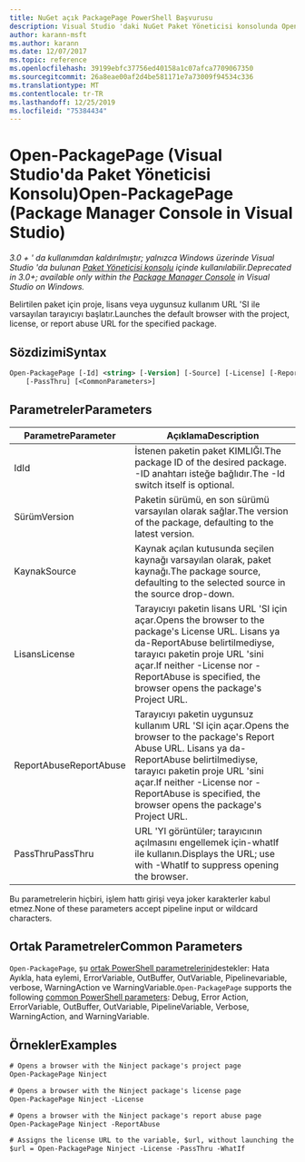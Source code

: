 ```yaml
---
title: NuGet açık PackagePage PowerShell Başvurusu
description: Visual Studio 'daki NuGet Paket Yöneticisi konsolunda Open-PackagePage PowerShell komutu için başvuru.
author: karann-msft
ms.author: karann
ms.date: 12/07/2017
ms.topic: reference
ms.openlocfilehash: 39199ebfc37756ed40158a1c07afca7709067350
ms.sourcegitcommit: 26a8eae00af2d4be581171e7a73009f94534c336
ms.translationtype: MT
ms.contentlocale: tr-TR
ms.lasthandoff: 12/25/2019
ms.locfileid: "75384434"
---
```

# <a name="open-packagepage-package-manager-console-in-visual-studio"></a><span data-ttu-id="1c0ad-103">Open-PackagePage (Visual Studio'da Paket Yöneticisi Konsolu)</span><span class="sxs-lookup"><span data-stu-id="1c0ad-103">Open-PackagePage (Package Manager Console in Visual Studio)</span></span>

<span data-ttu-id="1c0ad-104">*3.0 + ' da kullanımdan kaldırılmıştır; yalnızca Windows üzerinde Visual Studio 'da bulunan [Paket Yöneticisi konsolu](../../consume-packages/install-use-packages-powershell.md) içinde kullanılabilir.*</span><span class="sxs-lookup"><span data-stu-id="1c0ad-104">*Deprecated in 3.0+; available only within the [Package Manager Console](../../consume-packages/install-use-packages-powershell.md) in Visual Studio on Windows.*</span></span>

<span data-ttu-id="1c0ad-105">Belirtilen paket için proje, lisans veya uygunsuz kullanım URL 'SI ile varsayılan tarayıcıyı başlatır.</span><span class="sxs-lookup"><span data-stu-id="1c0ad-105">Launches the default browser with the project, license, or report abuse URL for the specified package.</span></span>

## <a name="syntax"></a><span data-ttu-id="1c0ad-106">Sözdizimi</span><span class="sxs-lookup"><span data-stu-id="1c0ad-106">Syntax</span></span>

```ps
Open-PackagePage [-Id] <string> [-Version] [-Source] [-License] [-ReportAbuse]
    [-PassThru] [<CommonParameters>]
```

## <a name="parameters"></a><span data-ttu-id="1c0ad-107">Parametreler</span><span class="sxs-lookup"><span data-stu-id="1c0ad-107">Parameters</span></span>

| <span data-ttu-id="1c0ad-108">Parametre</span><span class="sxs-lookup"><span data-stu-id="1c0ad-108">Parameter</span></span> | <span data-ttu-id="1c0ad-109">Açıklama</span><span class="sxs-lookup"><span data-stu-id="1c0ad-109">Description</span></span> |
| --- | --- |
| <span data-ttu-id="1c0ad-110">Id</span><span class="sxs-lookup"><span data-stu-id="1c0ad-110">Id</span></span> | <span data-ttu-id="1c0ad-111">İstenen paketin paket KIMLIĞI.</span><span class="sxs-lookup"><span data-stu-id="1c0ad-111">The package ID of the desired package.</span></span> <span data-ttu-id="1c0ad-112">-ID anahtarı isteğe bağlıdır.</span><span class="sxs-lookup"><span data-stu-id="1c0ad-112">The -Id switch itself is optional.</span></span> |
| <span data-ttu-id="1c0ad-113">Sürüm</span><span class="sxs-lookup"><span data-stu-id="1c0ad-113">Version</span></span> | <span data-ttu-id="1c0ad-114">Paketin sürümü, en son sürümü varsayılan olarak sağlar.</span><span class="sxs-lookup"><span data-stu-id="1c0ad-114">The version of the package, defaulting to the latest version.</span></span> |
| <span data-ttu-id="1c0ad-115">Kaynak</span><span class="sxs-lookup"><span data-stu-id="1c0ad-115">Source</span></span> | <span data-ttu-id="1c0ad-116">Kaynak açılan kutusunda seçilen kaynağı varsayılan olarak, paket kaynağı.</span><span class="sxs-lookup"><span data-stu-id="1c0ad-116">The package source, defaulting to the selected source in the source drop-down.</span></span> |
| <span data-ttu-id="1c0ad-117">Lisans</span><span class="sxs-lookup"><span data-stu-id="1c0ad-117">License</span></span> | <span data-ttu-id="1c0ad-118">Tarayıcıyı paketin lisans URL 'SI için açar.</span><span class="sxs-lookup"><span data-stu-id="1c0ad-118">Opens the browser to the package's License URL.</span></span> <span data-ttu-id="1c0ad-119">Lisans ya da-ReportAbuse belirtilmediyse, tarayıcı paketin proje URL 'sini açar.</span><span class="sxs-lookup"><span data-stu-id="1c0ad-119">If neither -License nor -ReportAbuse is specified, the browser opens the package's Project URL.</span></span> |
| <span data-ttu-id="1c0ad-120">ReportAbuse</span><span class="sxs-lookup"><span data-stu-id="1c0ad-120">ReportAbuse</span></span> | <span data-ttu-id="1c0ad-121">Tarayıcıyı paketin uygunsuz kullanım URL 'SI için açar.</span><span class="sxs-lookup"><span data-stu-id="1c0ad-121">Opens the browser to the package's Report Abuse URL.</span></span> <span data-ttu-id="1c0ad-122">Lisans ya da-ReportAbuse belirtilmediyse, tarayıcı paketin proje URL 'sini açar.</span><span class="sxs-lookup"><span data-stu-id="1c0ad-122">If neither -License nor -ReportAbuse is specified, the browser opens the package's Project URL.</span></span> |
| <span data-ttu-id="1c0ad-123">PassThru</span><span class="sxs-lookup"><span data-stu-id="1c0ad-123">PassThru</span></span> | <span data-ttu-id="1c0ad-124">URL 'YI görüntüler; tarayıcının açılmasını engellemek için-whatIf ile kullanın.</span><span class="sxs-lookup"><span data-stu-id="1c0ad-124">Displays the URL; use with -WhatIf to suppress opening the browser.</span></span> |

<span data-ttu-id="1c0ad-125">Bu parametrelerin hiçbiri, işlem hattı girişi veya joker karakterler kabul etmez.</span><span class="sxs-lookup"><span data-stu-id="1c0ad-125">None of these parameters accept pipeline input or wildcard characters.</span></span>

## <a name="common-parameters"></a><span data-ttu-id="1c0ad-126">Ortak Parametreler</span><span class="sxs-lookup"><span data-stu-id="1c0ad-126">Common Parameters</span></span>

<span data-ttu-id="1c0ad-127">`Open-PackagePage`, şu [ortak PowerShell parametrelerini](https://go.microsoft.com/fwlink/?LinkID=113216)destekler: Hata Ayıkla, hata eylemi, ErrorVariable, OutBuffer, OutVariable, Pipelinevariable, verbose, WarningAction ve WarningVariable.</span><span class="sxs-lookup"><span data-stu-id="1c0ad-127">`Open-PackagePage` supports the following [common PowerShell parameters](https://go.microsoft.com/fwlink/?LinkID=113216): Debug, Error Action, ErrorVariable, OutBuffer, OutVariable, PipelineVariable, Verbose, WarningAction, and WarningVariable.</span></span>

## <a name="examples"></a><span data-ttu-id="1c0ad-128">Örnekler</span><span class="sxs-lookup"><span data-stu-id="1c0ad-128">Examples</span></span>

```ps
# Opens a browser with the Ninject package's project page
Open-PackagePage Ninject

# Opens a browser with the Ninject package's license page
Open-PackagePage Ninject -License

# Opens a browser with the Ninject package's report abuse page  
Open-PackagePage Ninject -ReportAbuse

# Assigns the license URL to the variable, $url, without launching the browser
$url = Open-PackagePage Ninject -License -PassThru -WhatIf
```